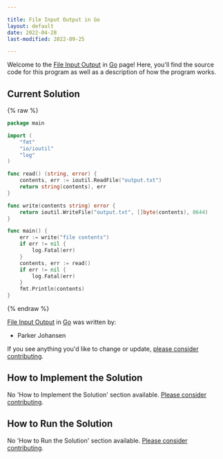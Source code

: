 ```yaml
---

title: File Input Output in Go
layout: default
date: 2022-04-28
last-modified: 2022-09-25

---
```


Welcome to the [File Input Output](https://sampleprograms.io/projects/file-input-output) in [Go](https://sampleprograms.io/languages/go) page! Here, you'll find the source code for this program as well as a description of how the program works.

## Current Solution

{% raw %}

```go
package main

import (
	"fmt"
	"io/ioutil"
	"log"
)

func read() (string, error) {
	contents, err := ioutil.ReadFile("output.txt")
	return string(contents), err
}

func write(contents string) error {
	return ioutil.WriteFile("output.txt", []byte(contents), 0644)
}

func main() {
	err := write("file contents")
	if err != nil {
		log.Fatal(err)
	}
	contents, err := read()
	if err != nil {
		log.Fatal(err)
	}
	fmt.Println(contents)
}
```

{% endraw %}

[File Input Output](https://sampleprograms.io/projects/file-input-output) in [Go](https://sampleprograms.io/languages/go) was written by:

- Parker Johansen

If you see anything you'd like to change or update, [please consider contributing](https://github.com/TheRenegadeCoder/sample-programs).

## How to Implement the Solution

No 'How to Implement the Solution' section available. [Please consider contributing](https://github.com/TheRenegadeCoder/sample-programs-website).

## How to Run the Solution

No 'How to Run the Solution' section available. [Please consider contributing](https://github.com/TheRenegadeCoder/sample-programs-website).